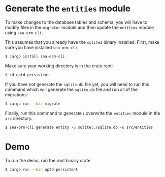 # Generate the `entities` module

To make changes to the database tables and schema, you will have to modify files in the `migrator` module and then update the `entities` module using `sea-orm-cli`.

This assumes that you already have the `sqlite3` binary installed. First, make sure you have installed `sea-orm-cli`:

```sh
$ cargo install sea-orm-cli
```

Make sure your working directory is in the crate root:

```sh
$ cd optd-persistent
```

If you have not generate the `sqlite.db` file yet, you will need to run this command which will generate the `sqlite.db` file and run all of the migrations:

```sh
$ cargo run --bin migrate
```

Finally, run this command to generate / overwrite the `entities` module in the `src` directory.

```
$ sea-orm-cli generate entity -u sqlite:./sqlite.db -o src/entities
```

# Demo

To run the demo, run the root binary crate:

```sh
$ cargo run --bin optd-persistent
```
